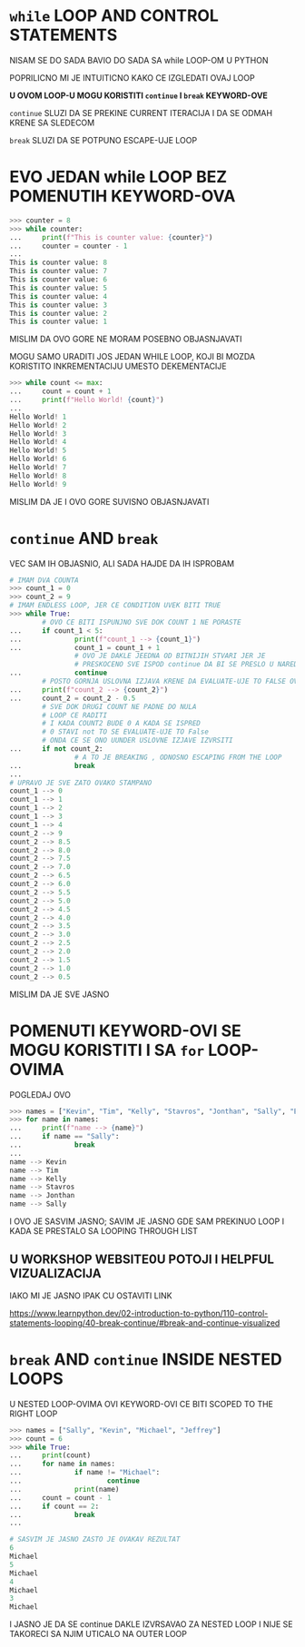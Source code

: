 # `while` LOOP AND CONTROL STATEMENTS

NISAM SE DO SADA BAVIO DO SADA SA while LOOP-OM U PYTHON

POPRILICNO MI JE INTUITICNO KAKO CE IZGLEDATI OVAJ LOOP

**U OVOM LOOP-U MOGU KORISTITI `continue` I `break` KEYWORD-OVE**

`continue` SLUZI DA SE PREKINE CURRENT ITERACIJA I DA SE ODMAH KRENE SA SLEDECOM

`break` SLUZI DA SE POTPUNO ESCAPE-UJE LOOP

# EVO JEDAN while LOOP BEZ POMENUTIH KEYWORD-OVA

```py
>>> counter = 8
>>> while counter:
...     print(f"This is counter value: {counter}")
...     counter = counter - 1
... 
This is counter value: 8
This is counter value: 7
This is counter value: 6
This is counter value: 5
This is counter value: 4
This is counter value: 3
This is counter value: 2
This is counter value: 1
```

MISLIM DA OVO GORE NE MORAM POSEBNO OBJASNJAVATI

MOGU SAMO URADITI JOS JEDAN WHILE LOOP, KOJI BI MOZDA KORISTITO INKREMENTACIJU UMESTO DEKEMENTACIJE

```py
>>> while count <= max:
...     count = count + 1
...     print(f"Hello World! {count}")
... 
Hello World! 1
Hello World! 2
Hello World! 3
Hello World! 4
Hello World! 5
Hello World! 6
Hello World! 7
Hello World! 8
Hello World! 9
```

MISLIM DA JE I OVO GORE SUVISNO OBJASNJAVATI

# `continue` AND `break`

VEC SAM IH OBJASNIO, ALI SADA HAJDE DA IH ISPROBAM

```py
# IMAM DVA COUNTA
>>> count_1 = 0
>>> count_2 = 9
# IMAM ENDLESS LOOP, JER CE CONDITION UVEK BITI TRUE
>>> while True:
        # OVO CE BITI ISPUNJNO SVE DOK COUNT 1 NE PORASTE
...     if count_1 < 5:
...             print(f"count_1 --> {count_1}")
...             count_1 = count_1 + 1
                # OVO JE DAKLE JEEDNA OD BITNIJIH STVARI JER JE
                # PRESKOCENO SVE ISPOD continue DA BI SE PRESLO U NAREDNU ITERACIJU
...             continue
        # POSTO GORNJA USLOVNA IZJAVA KRENE DA EVALUATE-UJE TO FALSE OVO SLEDECE CE SE IZVRSVATI
...     print(f"count_2 --> {count_2}")
...     count_2 = count_2 - 0.5
        # SVE DOK DRUGI COUNT NE PADNE DO NULA
        # LOOP CE RADITI
        # I KADA COUNT2 BUDE 0 A KADA SE ISPRED
        # 0 STAVI not TO SE EVALUATE-UJE TO False
        # ONDA CE SE ONO UUNDER USLOVNE IZJAVE IZVRSITI
...     if not count_2:
                # A TO JE BREAKING , ODNOSNO ESCAPING FROM THE LOOP
...             break
... 
# UPRAVO JE SVE ZATO OVAKO STAMPANO
count_1 --> 0
count_1 --> 1
count_1 --> 2
count_1 --> 3
count_1 --> 4
count_2 --> 9
count_2 --> 8.5
count_2 --> 8.0
count_2 --> 7.5
count_2 --> 7.0
count_2 --> 6.5
count_2 --> 6.0
count_2 --> 5.5
count_2 --> 5.0
count_2 --> 4.5
count_2 --> 4.0
count_2 --> 3.5
count_2 --> 3.0
count_2 --> 2.5
count_2 --> 2.0
count_2 --> 1.5
count_2 --> 1.0
count_2 --> 0.5
```

MISLIM DA JE SVE JASNO

# POMENUTI KEYWORD-OVI SE MOGU KORISTITI I SA `for` LOOP-OVIMA

POGLEDAJ OVO

```py
>>> names = ["Kevin", "Tim", "Kelly", "Stavros", "Jonthan", "Sally", "Emillia", "Henrik"]
>>> for name in names:
...     print(f"name --> {name}")
...     if name == "Sally":
...             break
... 
name --> Kevin
name --> Tim
name --> Kelly
name --> Stavros
name --> Jonthan
name --> Sally 
```

I OVO JE SASVIM JASNO; SAVIM JE JASNO GDE SAM PREKINUO LOOP I KADA SE PRESTALO SA LOOPING THROUGH LIST

## U WORKSHOP WEBSITE0U POTOJI I HELPFUL VIZUALIZACIJA

IAKO MI JE JASNO IPAK CU OSTAVITI LINK

<https://www.learnpython.dev/02-introduction-to-python/110-control-statements-looping/40-break-continue/#break-and-continue-visualized>

# `break` AND `continue` INSIDE NESTED LOOPS

U NESTED LOOP-OVIMA OVI KEYWORD-OVI CE BITI SCOPED TO THE RIGHT LOOP

```py
>>> names = ["Sally", "Kevin", "Michael", "Jeffrey"]
>>> count = 6
>>> while True:
...     print(count)
...     for name in names:
...             if name != "Michael":
...                     continue
...             print(name)
...     count = count - 1
...     if count == 2:
...             break
... 

# SASVIM JE JASNO ZASTO JE OVAKAV REZULTAT
6
Michael
5
Michael
4
Michael
3
Michael
```

I JASNO JE DA SE continue DAKLE IZVRSAVAO ZA NESTED LOOP I NIJE SE TAKORECI SA NJIM UTICALO NA OUTER LOOP